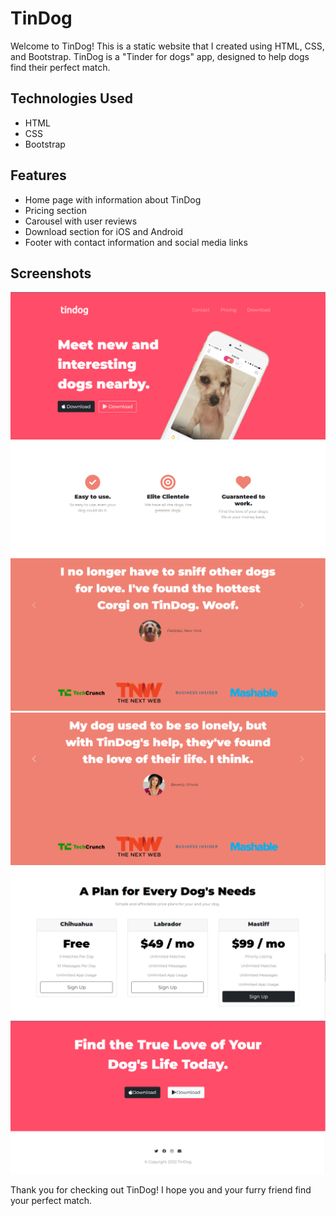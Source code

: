# TinDog

Welcome to TinDog! This is a static website that I created using HTML, CSS, and Bootstrap. TinDog is a "Tinder for dogs" app, designed to help dogs find their perfect match.

## Technologies Used
- HTML
- CSS
- Bootstrap

## Features
- Home page with information about TinDog
- Pricing section
- Carousel with user reviews
- Download section for iOS and Android
- Footer with contact information and social media links

## Screenshots

![Screenshot of homepage](/screenshots/home.png)
![Screenshot of homepage](/screenshots/home2.png)
![Screenshot of pricing page](/screenshots/carousel.png)
![Screenshot of pricing page](/screenshots/carousel2.png)
![Screenshot of reviews carousel](/screenshots/price.png)
![Screenshot of download page](/screenshots/Footer.png)


Thank you for checking out TinDog! I hope you and your furry friend find your perfect match.